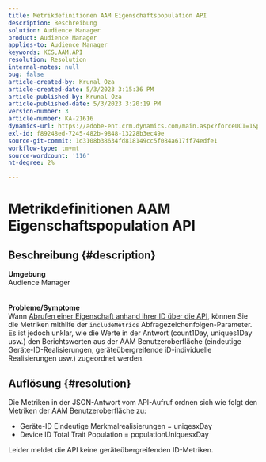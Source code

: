 ```yaml
---
title: Metrikdefinitionen AAM Eigenschaftspopulation API
description: Beschreibung
solution: Audience Manager
product: Audience Manager
applies-to: Audience Manager
keywords: KCS,AAM,API
resolution: Resolution
internal-notes: null
bug: false
article-created-by: Krunal Oza
article-created-date: 5/3/2023 3:15:36 PM
article-published-by: Krunal Oza
article-published-date: 5/3/2023 3:20:19 PM
version-number: 3
article-number: KA-21616
dynamics-url: https://adobe-ent.crm.dynamics.com/main.aspx?forceUCI=1&pagetype=entityrecord&etn=knowledgearticle&id=08ba1058-c5e9-ed11-a7c6-6045bd006b4b
exl-id: f89248ed-7245-482b-9848-13228b3ec49e
source-git-commit: 1d3108b38634fd818149cc5f084a617ff74edfe1
workflow-type: tm+mt
source-wordcount: '116'
ht-degree: 2%

---
```


# Metrikdefinitionen AAM Eigenschaftspopulation API

## Beschreibung {#description}

<b>Umgebung</b><br>Audience Manager<br> <br> <br><b>Probleme/Symptome</b><br>Wann [Abrufen einer Eigenschaft anhand ihrer ID über die API](https://bank.demdex.com/portal/swagger/index.html#/Traits%20API/get_traits__sid_), können Sie die Metriken mithilfe der `includeMetrics` Abfragezeichenfolgen-Parameter. Es ist jedoch unklar, wie die Werte in der Antwort (count1Day, uniques1Day usw.) den Berichtswerten aus der AAM Benutzeroberfläche (eindeutige Geräte-ID-Realisierungen, geräteübergreifende iD-individuelle Realisierungen usw.) zugeordnet werden. 

## Auflösung {#resolution}


Die Metriken in der JSON-Antwort vom API-Aufruf ordnen sich wie folgt den Metriken der AAM Benutzeroberfläche zu:

- Geräte-ID Eindeutige Merkmalrealisierungen = uniqesxDay
- Device ID Total Trait Population = populationUniquesxDay


Leider meldet die API keine geräteübergreifenden ID-Metriken.
